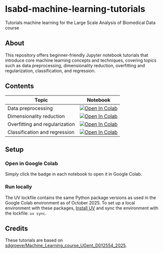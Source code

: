 # lsabd-machine-learning-tutorials

Tutorials machine learning for the Large Scale Analysis of Biomedical Data course

## About

This repository offers beginner-friendly Jupyter notebook tutorials that introduce core machine
learning concepts and techniques, covering topics such as data preprocessing, dimensionality
reduction, overfitting and regularization, classification, and regression.

## Contents

| Topic | Notebook |
|-------|----------|
| Data preprocessing | [![Open In Colab](https://colab.research.google.com/assets/colab-badge.svg)](https://colab.research.google.com/github/CompOmics/lsabd-machine-learning-tutorials/blob/main/notebooks/1-data-preprocessing.ipynb) |
| Dimensionality reduction | [![Open In Colab](https://colab.research.google.com/assets/colab-badge.svg)](https://colab.research.google.com/github/CompOmics/lsabd-machine-learning-tutorials/blob/main/notebooks/2-dimensionality-reduction.ipynb) |
| Overfitting and regularization | [![Open In Colab](https://colab.research.google.com/assets/colab-badge.svg)](https://colab.research.google.com/github/CompOmics/lsabd-machine-learning-tutorials/blob/main/notebooks/3-overfitting.ipynb) |
| Classification and regression | [![Open In Colab](https://colab.research.google.com/assets/colab-badge.svg)](https://colab.research.google.com/github/CompOmics/lsabd-machine-learning-tutorials/blob/main/notebooks/4-classification-regression.ipynb) |


## Setup

### Open in Google Colab

Simply click the badge in each notebook to open it in Google Colab.

### Run locally

The UV lockfile contains the same Python package versions as used in the Google Colab environment
as of October 2025. To set up a local environment with these packages,
[Install UV](https://docs.astral.sh/uv/getting-started/installation/) and sync the environment with
the lockfile: `uv sync`.

## Credits

These tutorials are based on [sdgroeve/Machine_Learning_course_UGent_D012554_2025](https://github.com/sdgroeve/Machine_Learning_course_UGent_D012554_2025).
